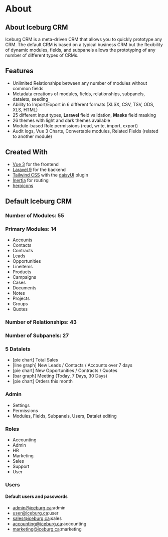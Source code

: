 # About

## About Iceburg CRM

Iceburg CRM is a meta-driven CRM that allows you to quickly prototype any CRM. The default CRM is based on a typical business CRM but the flexibility of dynamic modules, fields, and subpanels allows the prototyping of any number of different types of CRMs.

## Features

- Unlimited Relationships between any number of modules without common fields
- Metadata creations of modules, fields, relationships, subpanels, datalets, seeding
- Ability to Import/Export in 6 different formats (XLSX, CSV, TSV, ODS, XLS, HTML)
- 25 different input types, **Laravel** field validation, **Masks** field masking
- 26 themes with light and dark themes available
- Module-based Role permissions (read, write, import, export)
- Audit logs, Vue 3 Charts, Convertable modules, Related Fields (related to another module)

## Created With

- [Vue 3](https://vuejs.org/) for the frontend
- [Laravel 9](https://laravel.com/) for the backend
- [Tailwind CSS](https://tailwindcss.com/) with the [daisyUI](https://daisyui.com/) plugin
- [Inertia](https://inertiajs.com/) for routing
- [heroicons](https://heroicons.com)

## Default Iceburg CRM

### Number of Modules: 55

### Primary Modules: 14

- Accounts
- Contacts
- Contracts
- Leads
- Opportunities
- Lineitems
- Products
- Campaigns
- Cases
- Documents
- Notes
- Projects
- Groups
- Quotes

### Number of Relationships: 43

### Number of Subpanels: 27

### 5 Datalets

- [pie chart] Total Sales
- [line graph] New Leads / Contacts / Accounts over 7 days
- [pie chart] New Opportunities / Contracts / Quotes
- [bar graph] Meeting (Today, 7 Days, 30 Days)
- [pie chart] Orders this month

### Admin

- Settings
- Permissions
- Modules, Fields, Subpanels, Users, Datalet editing

### Roles

- Accounting
- Admin 
- HR 
- Marketing 
- Sales 
- Support 
- User

### Users

#### Default users and passwords

- admin@iceburg.ca:admin
- user@iceburg.ca:user
- sales@iceburg.ca:sales
- accounting@iceburg.ca:accounting
- marketing@iceburg.ca:marketing

